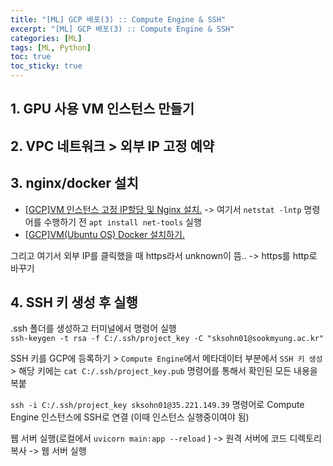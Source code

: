 ```yaml
---
title: "[ML] GCP 배포(3) :: Compute Engine & SSH"
excerpt: "[ML] GCP 배포(3) :: Compute Engine & SSH"
categories: [ML]
tags: [ML, Python]
toc: true
toc_sticky: true
---
```


## 1. GPU 사용 VM 인스턴스 만들기

## 2. VPC 네트워크 > 외부 IP 고정 예약

## 3. nginx/docker 설치

- [[GCP]VM 인스턴스 고정 IP할당 및 Nginx 설치.](https://blog.dalso.org/google-cloud-platform-2/nas-project/8562) -> 여기서 `netstat -lntp` 명령어를 수행하기 전 `apt install net-tools` 실행
- [[GCP]VM(Ubuntu OS) Docker 설치하기.](https://blog.dalso.org/google-cloud-platform-2/nas-project/8618) <br>

그리고 여기서 외부 IP를 클릭했을 때 https라서 unknown이 뜸.. -> https를 http로 바꾸기

## 4. SSH 키 생성 후 실행

.ssh 폴더를 생성하고 터미널에서 명령어 실행 <br>
`ssh-keygen -t rsa -f C:/.ssh/project_key -C "sksohn01@sookmyung.ac.kr"` <br>

SSH 키를 GCP에 등록하기 > `Compute Engine`에서 메타데이터 부분에서 `SSH 키 생성` > 해당 키에는 `cat C:/.ssh/project_key.pub` 명령어를 통해서 확인된 모든 내용을 복붙 <br>

`ssh -i C:/.ssh/project_key sksohn01@35.221.149.39` 명령어로 Compute Engine 인스턴스에 SSH로 연결 (이때 인스턴스 실행중이여야 됨) <br>

웹 서버 실행(로컬에서 `uvicorn main:app --reload` ) -> 원격 서버에 코드 디렉토리 복사 -> 웹 서버 실행
